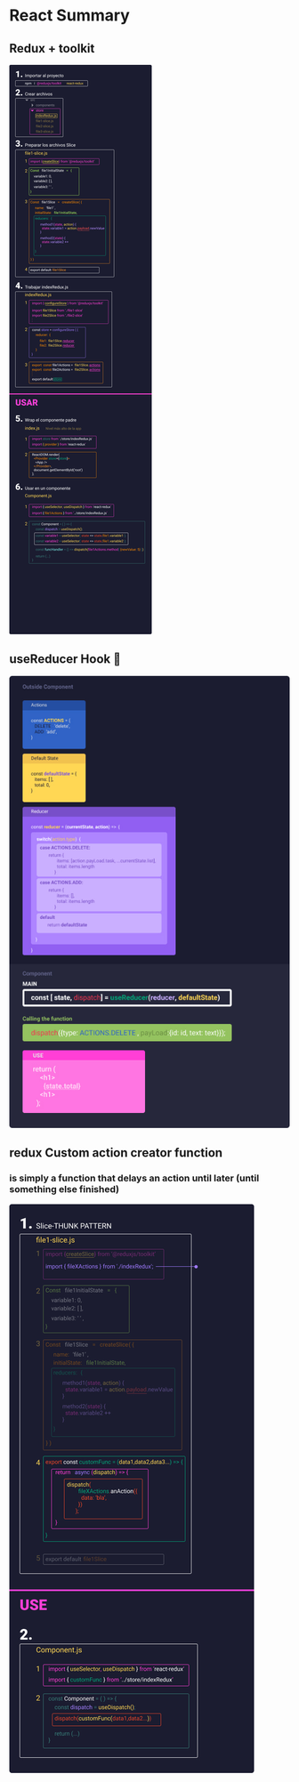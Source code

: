 # React Summary
## Redux + toolkit
![](./images/reduxToolkit.jpg)
## useReducer Hook 🎣
![](./images/reducer.jpg)
## redux Custom action creator function
### is simply a function that delays an action until later (until something else finished)
![](./images/redux-thunk.jpg)

